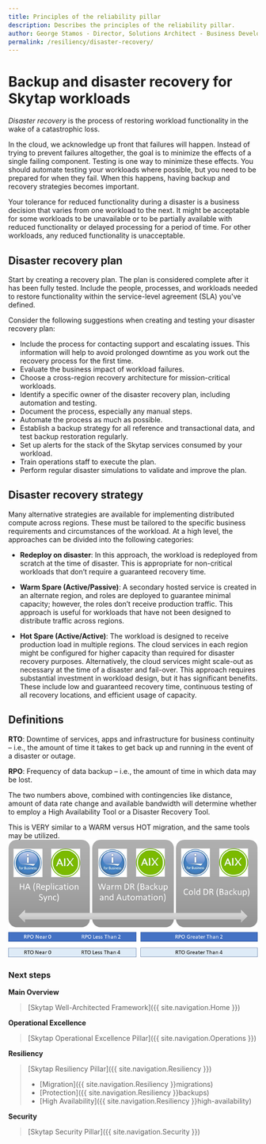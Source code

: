 ```yaml
---
title: Principles of the reliability pillar
description: Describes the principles of the reliability pillar.
author: George Stamos - Director, Solutions Architect - Business Development
permalink: /resiliency/disaster-recovery/
---
```


# Backup and disaster recovery for Skytap workloads

*Disaster recovery* is the process of restoring workload functionality in the wake of a catastrophic loss.

In the cloud, we acknowledge up front that failures will happen. Instead of trying to prevent failures altogether, the goal is to minimize the effects of a single failing component. Testing is one way to minimize these effects. You should automate testing your workloads where possible, but you need to be prepared for when they fail. When this happens, having backup and recovery strategies becomes important.

Your tolerance for reduced functionality during a disaster is a business decision that varies from one workload to the next. It might be acceptable for some workloads to be unavailable or to be partially available with reduced functionality or delayed processing for a period of time. For other workloads, any reduced functionality is unacceptable. 

## Disaster recovery plan

Start by creating a recovery plan. The plan is considered complete after it has been fully tested. Include the people, processes, and workloads needed to restore functionality within the service-level agreement (SLA) you've defined.

Consider the following suggestions when creating and testing your disaster recovery plan:

- Include the process for contacting support and escalating issues. This information will help to avoid prolonged downtime as you work out the recovery process for the first time.
- Evaluate the business impact of workload failures.
- Choose a cross-region recovery architecture for mission-critical workloads.
- Identify a specific owner of the disaster recovery plan, including automation and testing.
- Document the process, especially any manual steps.
- Automate the process as much as possible.
- Establish a backup strategy for all reference and transactional data, and test backup restoration regularly.
- Set up alerts for the stack of the Skytap services consumed by your workload.
- Train operations staff to execute the plan.
- Perform regular disaster simulations to validate and improve the plan.

## Disaster recovery strategy

Many alternative strategies are available for implementing distributed compute across regions. These must be tailored to the specific business requirements and circumstances of the workload. At a high level, the approaches can be divided into the following categories:

- **Redeploy on disaster**: In this approach, the workload is redeployed from scratch at the time of disaster. This is appropriate for non-critical workloads that don’t require a guaranteed recovery time.

- **Warm Spare (Active/Passive)**: A secondary hosted service is created in an alternate region, and roles are deployed to guarantee minimal capacity; however, the roles don’t receive production traffic. This approach is useful for workloads that have not been designed to distribute traffic across regions.

- **Hot Spare (Active/Active)**: The workload is designed to receive production load in multiple regions. The cloud services in each region might be configured for higher capacity than required for disaster recovery purposes. Alternatively, the cloud services might scale-out as necessary at the time of a disaster and fail-over. This approach requires substantial investment in workload design, but it has significant benefits. These include low and guaranteed recovery time, continuous testing of all recovery locations, and efficient usage of capacity.

## Definitions

**RTO**: Downtime of services, apps and infrastructure for business continuity – i.e., the amount of time it takes to get back up and running in the event of a disaster or outage.

**RPO**: Frequency of data backup – i.e., the amount of time in which data may be lost.

The two numbers above, combined with contingencies like distance, amount of data rate change and available bandwidth will determine whether to employ a High Availability Tool or a Disaster Recovery Tool.

This is VERY similar to a WARM versus HOT migration, and the same tools may be utilized.
<img src="https://raw.githubusercontent.com/skytap/well-architected-framework/master/resiliency/media/backuptypes.png" width="800">

### Next steps

**Main Overview**
> [Skytap Well-Architected Framework]({{ site.navigation.Home }})

**Operational Excellence**
> [Skytap Operational Excellence Pillar]({{ site.navigation.Operations }})

**Resiliency**
> [Skytap Resiliency Pillar]({{ site.navigation.Resiliency }})
> * [Migration]({{ site.navigation.Resiliency }}migrations)
> * [Protection]({{ site.navigation.Resiliency }}backups)
> * [High Availability]({{ site.navigation.Resiliency }}high-availability)

**Security**
> [Skytap Security Pillar]({{ site.navigation.Security }})
